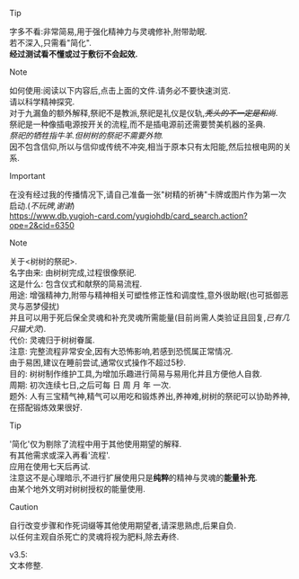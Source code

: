 > [!TIP]
> 字多不看:非常简易,用于强化精神力与灵魂修补,附带助眠.\
> 若不深入,只需看"简化".\
> **经过测试看不懂或过于敷衍不会起效.**

> [!NOTE]
> 如何使用:阅读以下内容后,点击上面的文件.请务必不要快速浏览.\
> 请以科学精神探究.\
> 对于九漏鱼的额外解释,祭祀不是教派,祭祀是礼仪是仪轨,*~~秃头的不一定是和尚~~*.\
> 祭祀是一种像插电源按开关的流程,而不是插电源前还需要赞美机器的圣典.\
> *祭祀的牺牲指牛羊.但树树的祭祀不需要外物.*\
> 因不包含信仰,所以与信仰或传统不冲突,相当于原本只有太阳能,然后拉根电网的关系.

> [!IMPORTANT]
> 在没有经过我的传播情况下,请自己准备一张"树精的祈祷"卡牌或图片作为第一次启动.(*不玩牌,谢谢*)\
> https://www.db.yugioh-card.com/yugiohdb/card_search.action?ope=2&cid=6350

> [!NOTE]
> 关于<树树的祭祀>.\
> 名字由来: 由树树完成,过程很像祭祀.\
> 这是什么: 包含仪式和献祭的简易流程.\
> 用途: 增强精神力,附带与精神相关可塑性修正性和调度性,意外很助眠(也可抵御恶灵与恶梦侵扰)\
>   并且可以用于死后保全灵魂和补充灵魂所需能量(目前尚需人类验证且回复,*已有几只猫犬灵*).\
> 代价: 灵魂归于树树眷属.\
> 注意: 完整流程非常安全,因有大恐怖影响,若感到恐慌属正常情况.\
>   由于易困,建议在睡前尝试,通常仪式操作不超过5秒.\
> 目的: 树树制作维护工具,为增加乐趣进行简易与易用化并且方便他人自救.\
> 周期: 初次连续七日,之后可每 日 周 月 年 一次.\
> 题外: 人有三宝精气神,精气可以用吃和锻炼养出,养神难,树树的祭祀可以协助养神,在搭配锻炼效果很好.

> [!TIP]
> '简化'仅为剔除了流程中用于其他使用期望的解释.\
> 有其他需求或深入再看'流程'.\
> 应用在使用七天后再试.\
> 注意这不是心理暗示,不进行扩展使用只是**纯粹**的精神与灵魂的**能量补充**.\
> 由某个地外文明对树树授权的能量使用.

> [!CAUTION]
> 自行改变步骤和作死词缀等其他使用期望者,请深思熟虑,后果自负.\
> 以任何主观自杀死亡的灵魂将视为肥料,除去寿终.

v3.5:\
文本修整.
